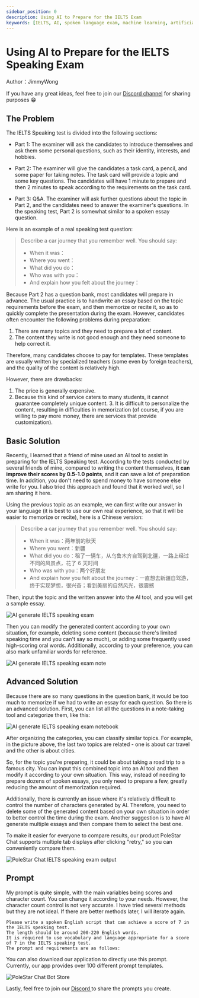 ```yaml
---
sidebar_position: 0
description: Using AI to Prepare for the IELTS Exam 
keywords: [IELTS, AI, spoken language exam, machine learning, artificial intelligence, artificial intelligence learning, machine learning learning, how to prepare for IELTS speaking exam, preparing AI for IELTS, preparing for A, PoleStar Chat, AI Tool, best practices in AI, AI use case, AI application case, AI application scenario, AI application practical experience]
---
```


# Using AI to Prepare for the IELTS Speaking Exam

Author：JimmyWong

If you have any great ideas, feel free to join our [Discord channel](https://discord.gg/B7Z7wjuUPg) for sharing purposes 😁

## The Problem

The IELTS Speaking test is divided into the following sections: 

- Part 1: The examiner will ask the candidates to introduce themselves and ask them some personal questions, such as their identity, interests, and hobbies. 

- Part 2: The examiner will give the candidates a task card, a pencil, and some paper for taking notes. The task card will provide a topic and some key questions. The candidates will have 1 minute to prepare and then 2 minutes to speak according to the requirements on the task card. 

- Part 3: Q&A. The examiner will ask further questions about the topic in Part 2, and the candidates need to answer the examiner's questions. In the speaking test, Part 2 is somewhat similar to a spoken essay question. 

Here is an example of a real speaking test question:

> Describe a car journey that you remember well. You should say:
> - When it was：
> - Where you went：
> - What did you do：
> - Who was with you：
> - And explain how you felt about the journey：

Because Part 2 has a question bank, most candidates will prepare in advance. The usual practice is to handwrite an essay based on the topic requirements before the exam, and then memorize or recite it, so as to quickly complete the presentation during the exam. However, candidates often encounter the following problems during preparation: 

1. There are many topics and they need to prepare a lot of content. 
2. The content they write is not good enough and they need someone to help correct it. 

Therefore, many candidates choose to pay for templates. These templates are usually written by specialized teachers (some even by foreign teachers), and the quality of the content is relatively high. 

However, there are drawbacks: 
1. The price is generally expensive. 
2. Because this kind of service caters to many students, it cannot guarantee completely unique content. 3. It is difficult to personalize the content, resulting in difficulties in memorization (of course, if you are willing to pay more money, there are services that provide customization).

## Basic Solution

Recently, I learned that a friend of mine used an AI tool to assist in preparing for the IELTS Speaking test. According to the tests conducted by several friends of mine, compared to writing the content themselves, **it can improve their scores by 0.5-1.0 points**, and it can save a lot of preparation time. In addition, you don't need to spend money to have someone else write for you. I also tried this approach and found that it worked well, so I am sharing it here. 

Using the previous topic as an example, we can first write our answer in your language (it is best to use our own real experience, so that it will be easier to memorize or recite), here is a Chinese version:

> Describe a car journey that you remember well. You should say:
> - When it was：两年前的秋天
> - Where you went：新疆
> - What did you do：租了一辆车，从乌鲁木齐自驾到北疆，一路上经过不同的风景点，花了 6 天时间
> - Who was with you：两个好朋友
> - And explain how you felt about the journey：一直想去新疆自驾游，终于实现梦想，很兴奋；看到美丽的自然风光，很震撼

Then, input the topic and the written answer into the AI tool, and you will get a sample essay.

![AI generate IELTS speaking exam](../assets/img/ielts-01.png)

Then you can modify the generated content according to your own situation, for example, deleting some content (because there's limited speaking time and you can't say so much), or adding some frequently used high-scoring oral words. Additionally, according to your preference, you can also mark unfamiliar words for reference.

![AI generate IELTS speaking exam note](../assets/img/ielts-05.png)

## Advanced Solution

Because there are so many questions in the question bank, it would be too much to memorize if we had to write an essay for each question. So there is an advanced solution. First, you can list all the questions in a note-taking tool and categorize them, like this:

![AI generate IELTS speaking exam notebook](../assets/img/ielts-02.png)

After organizing the categories, you can classify similar topics. For example, in the picture above, the last two topics are related - one is about car travel and the other is about cities. 

So, for the topic you're preparing, it could be about taking a road trip to a famous city. You can input this combined topic into an AI tool and then modify it according to your own situation. This way, instead of needing to prepare dozens of spoken essays, you only need to prepare a few, greatly reducing the amount of memorization required. 

Additionally, there is currently an issue where it's relatively difficult to control the number of characters generated by AI. Therefore, you need to delete some of the generated content based on your own situation in order to better control the time during the exam. Another suggestion is to have AI generate multiple essays and then compare them to select the best one. 

To make it easier for everyone to compare results, our product PoleStar Chat supports multiple tab displays after clicking "retry," so you can conveniently compare them.

![PoleStar Chat IELTS speaking exam output](../assets/img/ielts-03.png)

## Prompt

My prompt is quite simple, with the main variables being scores and character count. You can change it according to your needs. However, the character count control is not very accurate. I have tried several methods but they are not ideal. If there are better methods later, I will iterate again. 

```
Please write a spoken English script that can achieve a score of 7 in the IELTS speaking test. 
The length should be around 200-220 English words. 
It is required to use vocabulary and language appropriate for a score of 7 in the IELTS speaking test. 
The prompt and requirements are as follows:
```

You can also download our application to directly use this prompt. Currently, our app provides over 100 different prompt templates.

![PoleStar Chat Bot Store](../assets/img/ielts-04.png)

Lastly, feel free to join our [Discord ](https://discord.gg/B7Z7wjuUPg)to share the prompts you create.
